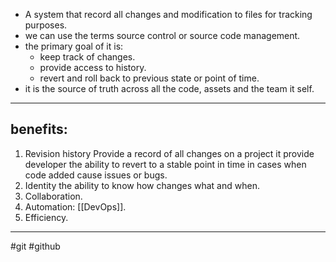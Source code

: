 - A system that record all changes and modification to files for tracking purposes.
- we can use the terms source control or source code management.
- the primary goal of it is:
  - keep track of changes.
  - provide access to history.
  - revert and roll back to previous state or point of time.
- it is the source of truth across all the code, assets and the team it self.
---
## benefits:
1. Revision history 
   Provide a record of all changes on a project it provide developer the ability to revert to a stable point in time in cases when code added cause issues or bugs.
2. Identity
   the ability to know how changes what and when.
3. Collaboration.
4. Automation: [[DevOps]].
5. Efficiency.
---
#git #github